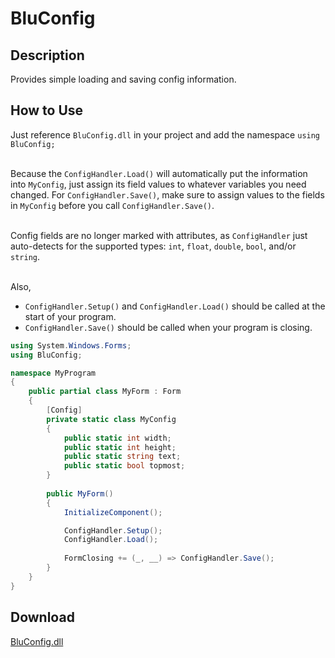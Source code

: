 # BluConfig
## Description
Provides simple loading and saving config information.
## How to Use
Just reference `BluConfig.dll` in your project and add the namespace `using BluConfig;`<br/><br/>

Because the `ConfigHandler.Load()` will automatically put the information into `MyConfig`, just assign its field values to whatever variables you need changed.
For `ConfigHandler.Save()`, make sure to assign values to the fields in `MyConfig` before you call `ConfigHandler.Save()`.<br/><br/>

Config fields are no longer marked with attributes, as `ConfigHandler` just auto-detects for the supported types: `int`, `float`, `double`, `bool`, and/or `string`.<br/><br/>

Also,
- `ConfigHandler.Setup()` and `ConfigHandler.Load()` should be called at the start of your program.
- `ConfigHandler.Save()` should be called when your program is closing.
```csharp
using System.Windows.Forms;
using BluConfig;

namespace MyProgram
{
    public partial class MyForm : Form
    {
        [Config]
        private static class MyConfig
        {
            public static int width;
            public static int height;
            public static string text;
            public static bool topmost;
        }
        
        public MyForm()
        {
            InitializeComponent();

            ConfigHandler.Setup();
            ConfigHandler.Load();
            
            FormClosing += (_, __) => ConfigHandler.Save();
        }
    }
}
```

## Download
[BluConfig.dll](https://github.com/Lexz-08/BluConfig/releases/latest/download/BluConfig.dll)
